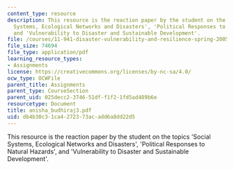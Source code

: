 ```yaml
---
content_type: resource
description: This resource is the reaction paper by the student on the topics 'Social
  Systems, Ecological Networks and Disasters', 'Political Responses to Natural Hazards',
  and 'Vulnerability to Disaster and Sustainable Development'.
file: /courses/11-941-disaster-vulnerability-and-resilience-spring-2005/db4b30c31ca4272373acadd6a8dd22d5_anisha_budhiraj3.pdf
file_size: 74694
file_type: application/pdf
learning_resource_types:
- Assignments
license: https://creativecommons.org/licenses/by-nc-sa/4.0/
ocw_type: OCWFile
parent_title: Assignments
parent_type: CourseSection
parent_uid: 025decc2-3746-51df-f1f2-1fd5ad489b6e
resourcetype: Document
title: anisha_budhiraj3.pdf
uid: db4b30c3-1ca4-2723-73ac-add6a8dd22d5
---
```

This resource is the reaction paper by the student on the topics 'Social Systems, Ecological Networks and Disasters', 'Political Responses to Natural Hazards', and 'Vulnerability to Disaster and Sustainable Development'.